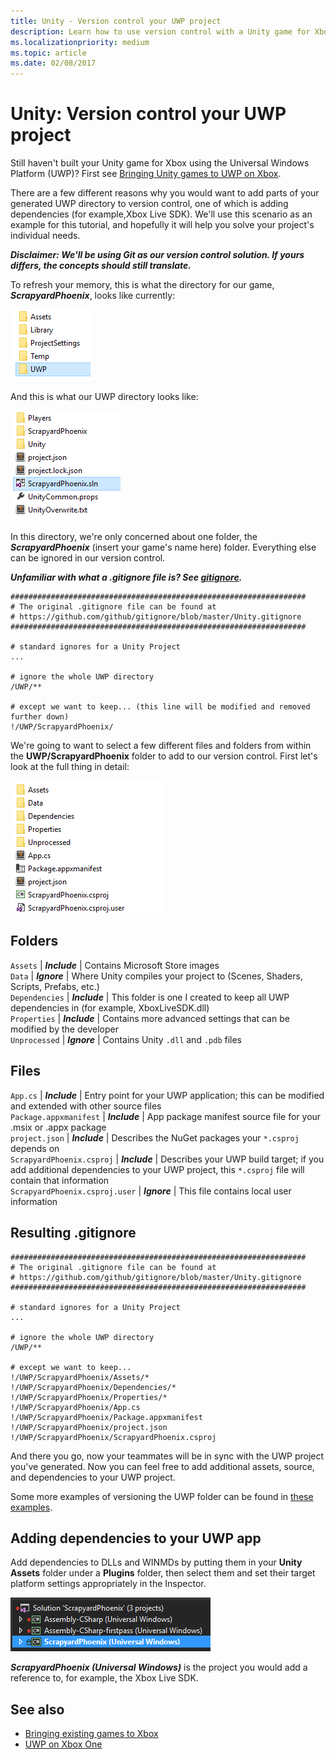 ```yaml
---
title: Unity - Version control your UWP project
description: Learn how to use version control with a Unity game for Xbox using the Universal Windows Platform (UWP).
ms.localizationpriority: medium
ms.topic: article
ms.date: 02/08/2017
---
```

# Unity: Version control your UWP project

Still haven't built your Unity game for Xbox using the Universal Windows Platform (UWP)?  First see [Bringing Unity games to UWP on Xbox](development-lanes-unity.md).

There are a few different reasons why you would want to add parts of your generated UWP directory to version control, one of which is adding dependencies (for example,Xbox Live SDK).  We'll use this scenario as an example for this tutorial, and hopefully it will help you solve your project's individual needs.

***Disclaimer: We'll be using Git as our version control solution.  If yours differs, the concepts should still translate.***

To refresh your memory, this is what the directory for our game, ***ScrapyardPhoenix***, looks like currently:

![Build Destination Folder](images/build-destination.png)

And this is what our UWP directory looks like:

![UWP VS Solution](images/uwp-vs-solution.png)

In this directory, we're only concerned about one folder, the ***ScrapyardPhoenix*** (insert your game's name here) folder.  Everything else can be ignored in our version control.

***Unfamiliar with what a .gitignore file is?  See [gitignore](https://git-scm.com/docs/gitignore).***

```console
##################################################################
# The original .gitignore file can be found at
# https://github.com/github/gitignore/blob/master/Unity.gitignore
##################################################################

# standard ignores for a Unity Project
...

# ignore the whole UWP directory
/UWP/**

# except we want to keep... (this line will be modified and removed further down)
!/UWP/ScrapyardPhoenix/
```

We're going to want to select a few different files and folders from within the **UWP/ScrapyardPhoenix** folder to add to our version control.  First let's look at the full thing in detail:

![UWP Build Directory](images/uwp-build-directory.png)  

## Folders  

`Assets` | ***Include*** | Contains Microsoft Store images  
`Data`   | ***Ignore*** | Where Unity compiles your project to (Scenes, Shaders, Scripts, Prefabs, etc.)  
`Dependencies` | ***Include*** | This folder is one I created to keep all UWP dependencies in (for example, XboxLiveSDK.dll)  
`Properties` | ***Include*** | Contains more advanced settings that can be modified by the developer  
`Unprocessed` | ***Ignore*** | Contains Unity `.dll` and `.pdb` files  

## Files  

`App.cs` | ***Include*** | Entry point for your UWP application; this can be modified and extended with other source files  
`Package.appxmanifest` | ***Include*** | App package manifest source file for your .msix or .appx package  
`project.json` | ***Include*** | Describes the NuGet packages your `*.csproj` depends on  
`ScrapyardPhoenix.csproj` | ***Include*** | Describes your UWP build target; if you add additional dependencies to your UWP project, this `*.csproj` file will contain that information  
`ScrapyardPhoenix.csproj.user` | ***Ignore*** | This file contains local user information

## Resulting .gitignore

```console
##################################################################
# The original .gitignore file can be found at
# https://github.com/github/gitignore/blob/master/Unity.gitignore
##################################################################

# standard ignores for a Unity Project
...

# ignore the whole UWP directory
/UWP/**

# except we want to keep...
!/UWP/ScrapyardPhoenix/Assets/*
!/UWP/ScrapyardPhoenix/Dependencies/*
!/UWP/ScrapyardPhoenix/Properties/*
!/UWP/ScrapyardPhoenix/App.cs
!/UWP/ScrapyardPhoenix/Package.appxmanifest
!/UWP/ScrapyardPhoenix/project.json
!/UWP/ScrapyardPhoenix/ScrapyardPhoenix.csproj
```

And there you go, now your teammates will be in sync with the UWP project you've generated. Now you can feel free to add additional assets, source, and dependencies to your UWP project.

Some more examples of versioning the UWP folder can be found in [these examples](https://bitbucket.org/Unity-Technologies/windowsstoreappssamples/overview).

## Adding dependencies to your UWP app

Add dependencies to DLLs and WINMDs by putting them in your **Unity Assets** folder under a **Plugins** folder, then select them and set their target platform settings appropriately in the Inspector.

![UWP Solution](images/uwp-solution.PNG)

***ScrapyardPhoenix (Universal Windows)*** is the project you would add a reference to, for example, the Xbox Live SDK.

## See also
- [Bringing existing games to Xbox](development-lanes-landing.md)
- [UWP on Xbox One](index.md)
